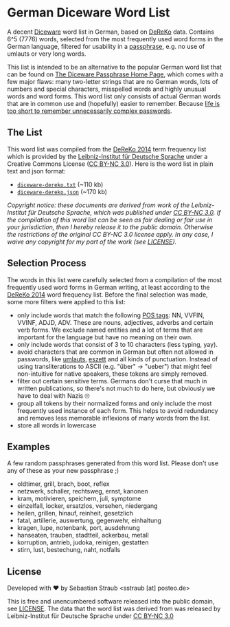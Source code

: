 # German Diceware Word List

A decent [Diceware](https://en.wikipedia.org/wiki/Diceware) word list in German, based on [DeReKo](https://www1.ids-mannheim.de/kl/projekte/methoden/derewo.html) data. Contains 6^5 (7776) words, selected from the most frequently used word forms in the German language, filtered for usability in a [passphrase](https://en.wikipedia.org/wiki/Passphrase), e.g. no use of umlauts or very long words.

This list is intended to be an alternative to the popular German word list that can be found on [The Diceware Passphrase Home Page](https://theworld.com/~reinhold/diceware.html), which comes with a few major flaws: many two-letter strings that are no German words, lots of numbers and special characters, misspelled words and highly unusual words and word forms. This word list only consists of actual German words that are in common use and (hopefully) easier to remember. Because [life is too short to remember unnecessarily complex passwords](https://xkcd.com/936/).

## The List

This word list was compiled from the [DeReKo 2014](https://www1.ids-mannheim.de/kl/projekte/methoden/derewo.html) term frequency list which is provided by the [Leibniz-Institut für Deutsche Sprache](https://www1.ids-mannheim.de/) under a Creative Commons License ([CC BY-NC 3.0](https://creativecommons.org/licenses/by-nc/3.0/)). Here is the word list in plain text and json format:

* [`diceware-dereko.txt`](https://raw.githubusercontent.com/klamann/diceware-dereko/master/diceware-dereko.txt) (~110 kb)
* [`diceware-dereko.json`](https://raw.githubusercontent.com/klamann/diceware-dereko/master/diceware-dereko.json) (~170 kb)

*Copyright notice: these documents are derived from work of the Leibniz-Institut für Deutsche Sprache, which was published under [CC BY-NC 3.0](https://creativecommons.org/licenses/by-nc/3.0/). If the compilation of this word list can be seen as fair dealing or fair use in your jurisdiction, then I hereby release it to the public domain. Otherwise the restrictions of the original CC BY-NC 3.0 license apply. In any case, I waive any copyright for my part of the work (see [LICENSE](./LICENSE)).*

## Selection Process

The words in this list were carefully selected from a compilation of the most frequently used word forms in German writing, at least according to the [DeReKo 2014](https://www1.ids-mannheim.de/kl/projekte/methoden/derewo.html) word frequency list. Before the final selection was made, some more filters were applied to this list:

* only include words that match the following [POS tags](https://en.wikipedia.org/wiki/Part-of-speech_tagging): NN, VVFIN, VVINF, ADJD, ADV. These are nouns, adjectives, adverbs and certain verb forms. We exclude named entities and a lot of terms that are important for the language but have no meaning on their own.
* only include words that consist of 3 to 10 characters (less typing, yay).
* avoid characters that are common in German but often not allowed in passwords, like [umlauts](https://en.wikipedia.org/wiki/Umlaut_(linguistics)), [eszett](https://en.wikipedia.org/wiki/%C3%9F) and all kinds of punctuation. Instead of using transliterations to ASCII (e.g. "über" -> "ueber") that might feel non-intuitive for native speakers, these tokens are simply removed.
* filter out certain sensitive terms. Germans don't curse that much in written publications, so there's not much to do here, but obviously we have to deal with Nazis 🙄
* group all tokens by their normalized forms and only include the most frequently used instance of each form. This helps to avoid redundancy and removes less memorable inflexions of many words from the list.
* store all words in lowercase

## Examples

A few random passphrases generated from this word list. Please don't use any of these as your new passphrase ;)

* oldtimer, grill, brach, boot, reflex
* netzwerk, schaller, rechtsweg, ernst, kanonen
* kram, motivieren, speichern, juli, symptome
* einzelfall, locker, ersatzlos, versehen, niedergang
* heilen, grillen, hinauf, reinheit, gesetzlich
* fatal, artillerie, auswertung, gegenwehr, einhaltung
* kragen, lupe, notenbank, port, ausdehnung
* hanseaten, trauben, stadtteil, ackerbau, metall
* korruption, antrieb, judoka, reinigen, gestatten
* stirn, lust, bestechung, naht, notfalls

## License

Developed with ❤ by Sebastian Straub <sstraub [at] posteo.de>

This is free and unencumbered software released into the public domain, see [LICENSE](./LICENSE). The data that the word list was derived from was released by Leibniz-Institut für Deutsche Sprache under [CC BY-NC 3.0](https://creativecommons.org/licenses/by-nc/3.0/)
